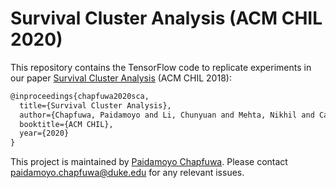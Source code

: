 # Survival Cluster Analysis (ACM CHIL 2020)

This repository contains the TensorFlow code to replicate experiments in our paper [Survival Cluster Analysis](https://arxiv.org/pdf/wip.pdf) (ACM CHIL 2018):
```latex
@inproceedings{chapfuwa2020sca, 
  title={Survival Cluster Analysis},
  author={Chapfuwa, Paidamoyo and Li, Chunyuan and Mehta, Nikhil and Carin, Lawrence and Henao, Ricardo},
  booktitle={ACM CHIL},
  year={2020}
}
```
 
This project is maintained by [Paidamoyo Chapfuwa](https://github.com/paidamoyo). Please contact <paidamoyo.chapfuwa@duke.edu> for any relevant issues.
